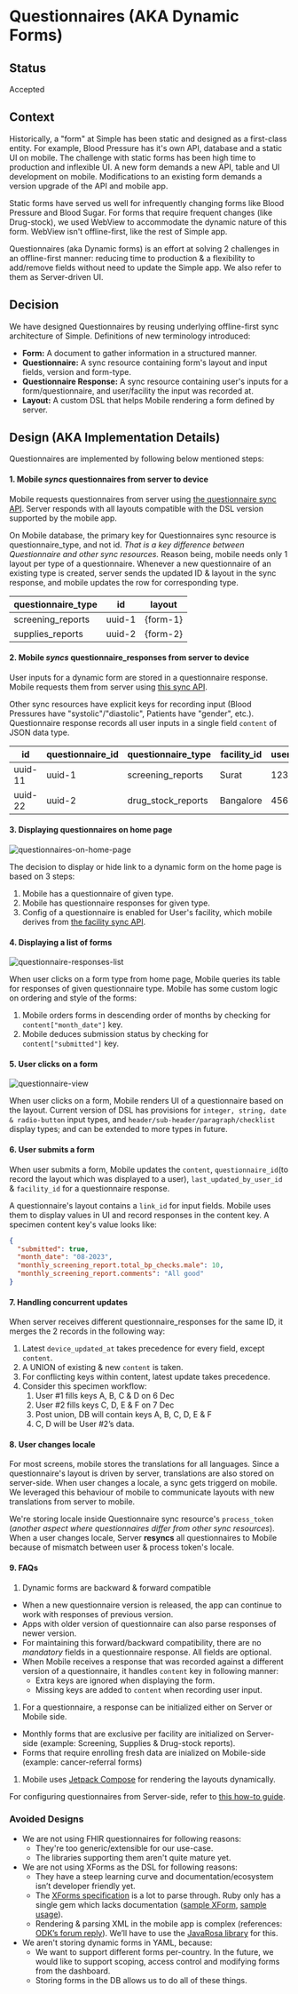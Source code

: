 # Questionnaires (AKA Dynamic Forms)

## Status
Accepted

## Context

Historically, a "form" at Simple has been static and designed as a first-class entity. For example, Blood Pressure has it's own API, database and a static UI on mobile. The challenge with static forms has been high time to production and inflexible UI. A new form demands a new API, table and UI development on mobile. Modifications to an existing form demands a version upgrade of the API and mobile app.

Static forms have served us well for infrequently changing forms like Blood Pressure and Blood Sugar. For forms that require frequent changes (like Drug-stock), we used WebView to accommodate the dynamic nature of this form. WebView isn't offline-first, like the rest of Simple app.

Questionnaires (aka Dynamic forms) is an effort at solving 2 challenges in an offline-first manner: reducing time to production & a flexibility to add/remove fields without need to update the Simple app. We also refer to them as Server-driven UI.

## Decision

We have designed Questionnaires by reusing underlying offline-first sync architecture of Simple. Definitions of new terminology introduced:
- **Form:** A document to gather information in a structured manner.
- **Questionnaire:** A sync resource containing form's layout and input fields, version and form-type.
- **Questionnaire Response:** A sync resource containing user's inputs for a form/questionnaire, and user/facility the input was recorded at.
- **Layout:** A custom DSL that helps Mobile rendering a form defined by server.

## Design (AKA Implementation Details)

Questionnaires are implemented by following below mentioned steps:

#### 1. Mobile _syncs_ questionnaires from server to device
Mobile requests questionnaires from server using [the questionnaire sync API](https://api.simple.org/api-docs/index.html#tag/Questionnaires). Server responds with all layouts compatible with the DSL version supported by the mobile app.

On Mobile database, the primary key for Questionnaires sync resource is questionnaire_type, and not id. _That is a key difference between Questionnaire and other sync resources._ Reason being, mobile needs only 1 layout per type of a questionnaire. Whenever a new questionnaire of an existing type is created, server sends the updated ID & layout in the sync response, and mobile updates the row for corresponding type.

| questionnaire_type <PK> | id     | layout   |
|-------------------------|--------|----------|
| screening_reports       | uuid-1 | {form-1} |
| supplies_reports        | uuid-2 | {form-2} |

#### 2. Mobile _syncs_ questionnaire_responses from server to device
User inputs for a dynamic form are stored in a questionnaire response. Mobile requests them from server using [this sync API](https://api.simple.org/api-docs/index.html#tag/Questionnaire-Responses).

Other sync resources have explicit keys for recording input (Blood Pressures have "systolic"/"diastolic", Patients have "gender", etc.). Questionnaire response records all user inputs in a single field `content` of JSON data type.

| id      | questionnaire_id | questionnaire_type | facility_id | user_id | content          |
|---------|------------------|--------------------|-------------|---------|------------------|
| uuid-11 | uuid-1           | screening_reports  | Surat       | 123     | {"name": "john"} |
| uuid-22 | uuid-2           | drug_stock_reports | Bangalore   | 456     | {"name": "doe"}  |

#### 3. Displaying questionnaires on home page
![questionnaires-on-home-page](resources/questionnaires-home-page.png)

The decision to display or hide link to a dynamic form on the home page is based on 3 steps:
1. Mobile has a questionnaire of given type.
1. Mobile has questionnaire responses for given type.
1. Config of a questionnaire is enabled for User's facility, which mobile derives from [the facility sync API](https://api.simple.org/api-docs/index.html#tag/facility).

#### 4. Displaying a list of forms
![questionnaire-responses-list](resources/questionnaire-responses-list.png)

When user clicks on a form type from home page, Mobile queries its table for responses of given questionnaire type. Mobile has some custom logic on ordering and style of the forms:
1. Mobile orders forms in descending order of months by checking for `content["month_date"]` key.
1. Mobile deduces submission status by checking for `content["submitted"]` key.

#### 5. User clicks on a form
![questionnaire-view](resources/questionnaire-view.png)

When user clicks on a form, Mobile renders UI of a questionnaire based on the layout. Current version of DSL has provisions for `integer, string, date & radio-button` input types, and `header/sub-header/paragraph/checklist` display types; and can be extended to more types in future.

#### 6. User submits a form
When user submits a form, Mobile updates the `content`, `questionnaire_id`(to record the layout which was displayed to a user), `last_updated_by_user_id` & `facility_id` for a questionnaire response.

A questionnaire's layout contains a `link_id` for input fields. Mobile uses them to display values in UI and record responses in the content key. 
A specimen content key's value looks like:
```json
{
  "submitted": true,
  "month_date": "08-2023",
  "monthly_screening_report.total_bp_checks.male": 10,
  "monthly_screening_report.comments": "All good"
}
```

#### 7. Handling concurrent updates
When server receives different questionnaire_responses for the same ID, it merges the 2 records in the following way:
1. Latest `device_updated_at` takes precedence for every field, except `content`.
1. A UNION of existing & new `content` is taken.
1. For conflicting keys within content, latest update takes precedence.
1. Consider this specimen workflow:
    1. User #1 fills keys A, B, C & D on 6 Dec
    1. User #2 fills keys C, D, E & F on 7 Dec
    1. Post union, DB will contain keys A, B, C, D, E & F
    1. C, D will be User #2’s data.

#### 8. User changes locale

For most screens, mobile stores the translations for all languages. Since a questionnaire's layout is driven by server, translations are also stored on server-side. When user changes a locale, a sync gets triggerd on mobile. We leveraged this behaviour of mobile to communicate layouts with new translations from server to mobile. 

We're storing locale inside Questionnaire sync resource's `process_token` (_another aspect where questionnaires differ from other sync resources_). When a user changes locale, Server **resyncs** all questionnaires to Mobile because of mismatch between user & process token's locale.

#### 9. FAQs

1. Dynamic forms are backward & forward compatible
  - When a new questionnaire version is released, the app can continue to work with responses of previous version.
  - Apps with older version of questionnaire can also parse responses of newer version.
  - For maintaining this forward/backward compatibility, there are no _mandatory_ fields in a questionnaire response. All fields are optional.
  - When Mobile receives a response that was recorded against a different version of a questionnaire, it handles `content` key in following manner:
    - Extra keys are ignored when displaying the form.
    - Missing keys are added to `content` when recording user input.
1. For a questionnaire, a response can be initialized either on Server or Mobile side.
  - Monthly forms that are exclusive per facility are initialized on Server-side (example: Screening, Supplies & Drug-stock reports).
  - Forms that require enrolling fresh data are inialized on Mobile-side (example: cancer-referral forms)
1. Mobile uses [Jetpack Compose](https://developer.android.com/jetpack/compose) for rendering the layouts dynamically.

For configuring questionnaires from Server-side, refer to [this how-to guide](https://github.com/simpledotorg/simple-server/blob/master/doc/howto/configuring_questionnaires.md).

### Avoided Designs

- We are not using FHIR questionnaires for following reasons:
  - They're too generic/extensible for our use-case.
  - The libraries supporting them aren't quite mature yet.
- We are not using XForms as the DSL for following reasons:
  - They have a steep learning curve and documentation/ecosystem isn’t developer friendly yet.
  - The [XForms specification](https://www.w3.org/TR/xforms20) is a lot to parse through. Ruby only has a single gem which lacks documentation ([sample XForm](https://bitbucket.org/instedd/ruby-xforms/src/master/spec/data/xform1.xml), [sample usage](https://bitbucket.org/instedd/ruby-xforms/src/master/spec/form_spec.rb)).
  - Rendering & parsing XML in the mobile app is complex (references: [ODK’s forum reply](https://forum.getodk.org/t/using-xform-in-the-mobile-app/16262/2)). We’ll have to use the [JavaRosa library](https://github.com/getodk/javarosa) for this.
- We aren't storing dynamic forms in YAML, because:
  - We want to support different forms per-country. In the future, we would like to support scoping, access control and modifying forms from the dashboard.
  - Storing forms in the DB allows us to do all of these things.
